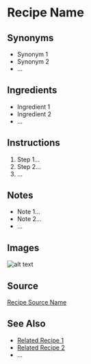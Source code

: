 # Recipe Name

## Synonyms

- Synonym 1
- Synonym 2
- ...

## Ingredients

- Ingredient 1
- Ingredient 2
- ...

## Instructions

1. Step 1...
2. Step 2...
3. ...

## Notes

- Note 1...
- Note 2...
- ...

## Images

![alt text](link_to_image "Image Title")

## Source

[Recipe Source Name](URL_to_source)

## See Also

- [Related Recipe 1](./RelatedRecipe1.md)
- [Related Recipe 2](./RelatedRecipe2.md)
- ...

